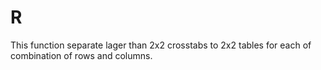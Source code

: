 # R

This function separate lager than 2x2 crosstabs to 2x2 tables for each of combination of rows and columns.  
